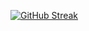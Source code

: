 [![GitHub Streak](https://streak-stats.demolab.com?user=Moony-18&theme=react&border_radius=5)](https://git.io/streak-stats)
